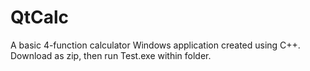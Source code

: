 # QtCalc
A basic 4-function calculator Windows application created using C++.
Download as zip, then run Test.exe within folder.
